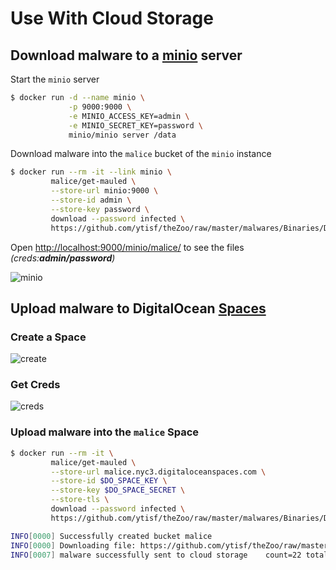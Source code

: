 # Use With Cloud Storage

## Download malware to a [minio](https://minio.io/) server

Start the `minio` server

```bash
$ docker run -d --name minio \
             -p 9000:9000 \
             -e MINIO_ACCESS_KEY=admin \
             -e MINIO_SECRET_KEY=password \
             minio/minio server /data
```

Download malware into the `malice` bucket of the `minio` instance

```bash
$ docker run --rm -it --link minio \
         malice/get-mauled \
         --store-url minio:9000 \
         --store-id admin \
         --store-key password \
         download --password infected \
         https://github.com/ytisf/theZoo/raw/master/malwares/Binaries/Duqu2/Duqu2.zip
```

Open [http://localhost:9000/minio/malice/](http://localhost:9000/minio/malice/) to see the files _(creds:**admin/password**)_

![minio](https://raw.githubusercontent.com/malice-plugins/get-mauled/master/docs/minio.png)

## Upload malware to DigitalOcean [Spaces](https://www.digitalocean.com/docs/spaces/)

### Create a Space

![create](https://raw.githubusercontent.com/malice-plugins/get-mauled/master/docs/do-create.png)

### Get Creds

![creds](https://raw.githubusercontent.com/malice-plugins/get-mauled/master/docs/do-creds.png)

### Upload malware into the `malice` Space

```bash
$ docker run --rm -it \
         malice/get-mauled \
         --store-url malice.nyc3.digitaloceanspaces.com \
         --store-id $DO_SPACE_KEY \
         --store-key $DO_SPACE_SECRET \
         --store-tls \
         download --password infected \
         https://github.com/ytisf/theZoo/raw/master/malwares/Binaries/Duqu2/Duqu2.zip

INFO[0000] Successfully created bucket malice
INFO[0000] Downloading file: https://github.com/ytisf/theZoo/raw/master/malwares/Binaries/Duqu2/Duqu2.zip
INFO[0007] malware successfully sent to cloud storage    count=22 total_size="921 kB"
```
